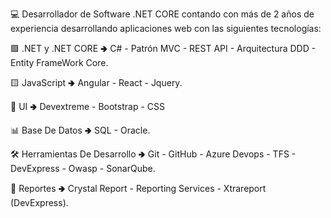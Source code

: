 💻 Desarrollador de Software .NET CORE contando con más de 2 años de experiencia desarrollando aplicaciones web con las siguientes tecnologías: 

🟪 .NET y .NET CORE 🢂 C# - Patrón MVC - REST API - Arquitectura DDD - Entity FrameWork Core.

🟨 JavaScript 🢂 Angular - React - Jquery.

🌈 UI 🢂 Devextreme - Bootstrap - CSS 

📊 Base De Datos 🢂 SQL - Oracle.

🛠 Herramientas De Desarrollo 🢂 Git - GitHub - Azure Devops - TFS - DevExpress - Owasp - SonarQube.

📜 Reportes 🢂 Crystal Report - Reporting Services - Xtrareport (DevExpress).
